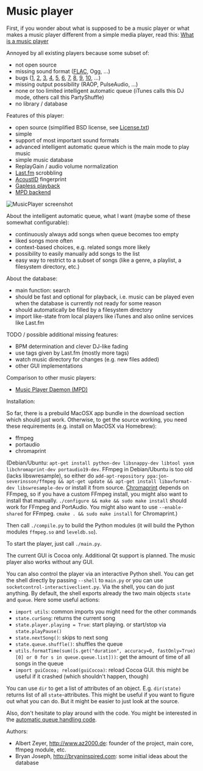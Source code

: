 Music player
============

First, if you wonder about what is supposed to be a music player or what makes a music player different from a simple media player, read this: [What is a music player](https://github.com/albertz/music-player/blob/master/WhatIsAMusicPlayer.md)

Annoyed by all existing players because some subset of:

* not open source
* missing sound format ([FLAC](http://flac.sourceforge.net/itunes.html), Ogg, ...)
* bugs ([1](http://bugzilla.songbirdnest.com/show_bug.cgi?id=23640), [2](http://bugzilla.songbirdnest.com/show_bug.cgi?id=25023), [3](http://bugzilla.songbirdnest.com/show_bug.cgi?id=25042), [4](http://bugzilla.songbirdnest.com/show_bug.cgi?id=18503), [5](http://bugzilla.songbirdnest.com/show_bug.cgi?id=18505), [6](http://bugzilla.songbirdnest.com/show_bug.cgi?id=18480), [7](http://bugzilla.songbirdnest.com/show_bug.cgi?id=18478), [8](http://bugzilla.songbirdnest.com/show_bug.cgi?id=25073), [9](http://bugzilla.songbirdnest.com/show_bug.cgi?id=25024), [10](http://bugzilla.songbirdnest.com/show_bug.cgi?id=5975), ...)
* missing output possibility (RAOP, PulseAudio, ...)
* none or too limited intelligent automatic queue (iTunes calls this DJ mode, others call this PartyShuffle)
* no library / database

Features of this player:

* open source (simplified BSD license, see [License.txt](https://github.com/albertz/music-player/blob/master/License.txt))
* simple
* support of most important sound formats
* advanced intelligent automatic queue which is the main mode to play music
* simple music database
* ReplayGain / audio volume normalization
* [Last.fm](http://last.fm) scrobbling
* [AcoustID](http://acoustid.org) fingerprint
* [Gapless playback](http://en.wikipedia.org/wiki/Gapless_playback)
* [MPD backend](https://github.com/albertz/music-player/blob/master/mpdBackend.readme.md)

![MusicPlayer screenshot](https://github.com/albertz/music-player/raw/master/screenshot.png)

About the intelligent automatic queue, what I want (maybe some of these somewhat configurable):

* continuously always add songs when queue becomes too empty
* liked songs more often
* context-based choices, e.g. related songs more likely
* possibility to easily manually add songs to the list
* easy way to restrict to a subset of songs (like a genre, a playlist, a filesystem directory, etc.)

About the database:

* main function: search
* should be fast and optional for playback, i.e. music can be played even when the database is currently not ready for some reason
* should automatically be filled by a filesystem directory
* import like-state from local players like iTunes and also online services like Last.fm

TODO / possible additional missing features:

* BPM determination and clever DJ-like fading
* use tags given by Last.fm (mostly more tags)
* watch music directory for changes (e.g. new files added)
* other GUI implementations

Comparison to other music players:

* [Music Player Daemon (MPD)](https://github.com/albertz/music-player/blob/master/Compare_to_MPD.md)

Installation:

So far, there is a prebuild MacOSX app bundle in the download section which should just work. Otherwise, to get the source working, you need these requirements (e.g. install on MacOSX via Homebrew):

* ffmpeg
* portaudio
* chromaprint

(Debian/Ubuntu: `apt-get install python-dev libsnappy-dev libtool yasm libchromaprint-dev portaudio19-dev`. FFmpeg in Debian/Ubuntu is too old (lacks libswresample), so either do `add-apt-repository ppa:jon-severinsson/ffmpeg && apt-get update && apt-get install libavformat-dev libswresample-dev` or install it from source. [Chromaprint](http://acoustid.org/chromaprint) depends on FFmpeg, so if you have a custom FFmpeg install, you might also want to install that manually. `./configure && make && sudo make install` should work for FFmpeg and PortAudio. You might also want to use `--enable-shared` for FFmpeg. `cmake . && sudo make install` for Chromaprint.)

Then call `./compile.py` to build the Python modules (it will build the Python modules `ffmpeg.so` and `leveldb.so`).

To start the player, just call `./main.py`.

The current GUI is Cocoa only. Additional Qt support is planned. The music player also works without any GUI.

You can also control the player via an interactive Python shell. You can get the shell directly by passing `--shell` to `main.py` or you can use `socketcontrol-interactiveclient.py`. Via the shell, you can do just anything. By default, the shell exports already the two main objects `state` and `queue`. Here some useful actions:

* `import utils`: common imports you might need for the other commands
* `state.curSong`: returns the current song
* `state.player.playing = True`: start playing. or start/stop via `state.playPause()`
* `state.nextSong()`: skips to next song
* `state.queue.shuffle()`: shuffles the queue
* `utils.formatTime(sum([s.get("duration", accuracy=0, fastOnly=True)[0] or 0 for s in queue.queue.list]))`: get the amount of time of all songs in the queue
* `import guiCocoa; reload(guiCocoa)`: reload Cocoa GUI. this might be useful if it crashed (which shouldn't happen, though)

You can use `dir` to get a list of attributes of an object. E.g. `dir(state)` returns list of all `state`-attributes. This might be useful if you want to figure out what you can do. But it might be easier to just look at the source.

Also, don't hesitate to play around with the code. You might be interested in the [automatic queue handling code](https://github.com/albertz/music-player/blob/master/queue.py).

Authors:

* Albert Zeyer, <http://www.az2000.de>: founder of the project, main core, ffmpeg module, etc.
* Bryan Joseph, <http://bryaninspired.com>: some initial ideas about the database

